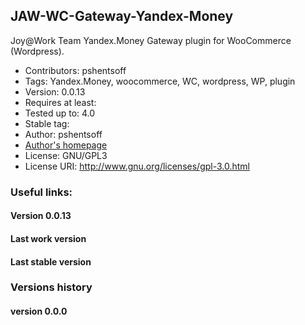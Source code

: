 ## JAW-WC-Gateway-Yandex-Money

Joy@Work Team Yandex.Money Gateway plugin for WooCommerce (Wordpress).

-   Contributors: pshentsoff
-   Tags: Yandex.Money, woocommerce, WC, wordpress, WP, plugin
-   Version: 0.0.13
-   Requires at least:
-   Tested up to: 4.0
-   Stable tag:
-   Author: pshentsoff
-   [Author's homepage](http://pshentsoff.ru "Author's homepage")
-   License: GNU/GPL3
-   License URI: http://www.gnu.org/licenses/gpl-3.0.html

### Useful links:

#### Version 0.0.13
#### Last work version
#### Last stable version

### Versions history

#### version 0.0.0
